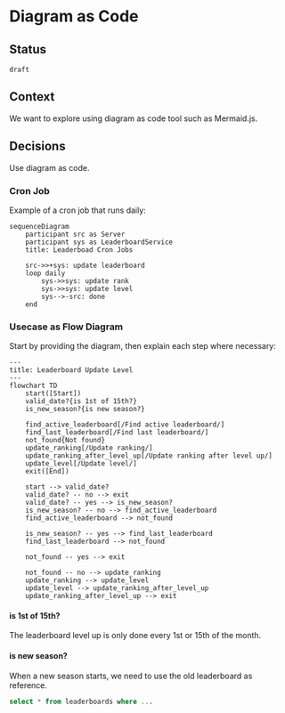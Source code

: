 # Diagram as Code

## Status

`draft`

## Context

We want to explore using diagram as code tool such as Mermaid.js.


## Decisions

Use diagram as code.


### Cron Job

Example of a cron job that runs daily:

```mermaid
sequenceDiagram
    participant src as Server
    participant sys as LeaderboardService
    title: Leaderboad Cron Jobs

    src->>+sys: update leaderboard
    loop daily
        sys->>sys: update rank
        sys->>sys: update level
        sys-->-src: done
    end
```

### Usecase as Flow Diagram

Start by providing the diagram, then explain each step where necessary:

```mermaid
---
title: Leaderboard Update Level
---
flowchart TD
    start([Start])
    valid_date?{is 1st of 15th?}
    is_new_season?{is new season?}

    find_active_leaderboard[/Find active leaderboard/]
    find_last_leaderboard[/Find last leaderboard/]
    not_found{Not found}
    update_ranking[/Update ranking/]
    update_ranking_after_level_up[/Update ranking after level up/]
    update_level[/Update level/]
    exit([End])

    start --> valid_date?
    valid_date? -- no --> exit
    valid_date? -- yes --> is_new_season?
    is_new_season? -- no --> find_active_leaderboard
    find_active_leaderboard --> not_found

    is_new_season? -- yes --> find_last_leaderboard
    find_last_leaderboard --> not_found

    not_found -- yes --> exit

    not_found -- no --> update_ranking
    update_ranking --> update_level
    update_level --> update_ranking_after_level_up
    update_ranking_after_level_up --> exit
```

#### is 1st of 15th?

The leaderboard level up is only done every 1st or 15th of the month.

#### is new season?

When a new season starts, we need to use the old leaderboard as reference.

```sql
select * from leaderboards where ...
```
